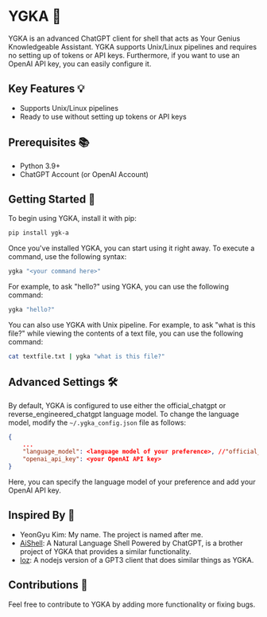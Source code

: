 # YGKA 🤖

YGKA is an advanced ChatGPT client for shell that acts as Your Genius Knowledgeable Assistant. YGKA supports Unix/Linux pipelines and requires no setting up of tokens or API keys. Furthermore, if you want to use an OpenAI API key, you can easily configure it.

## Key Features 💡

- Supports Unix/Linux pipelines
- Ready to use without setting up tokens or API keys

## Prerequisites 📚

- Python 3.9+
- ChatGPT Account (or OpenAI Account)

## Getting Started 🚀

To begin using YGKA, install it with pip:

```sh
pip install ygk-a
```

Once you've installed YGKA, you can start using it right away. To execute a command, use the following syntax:

```sh
ygka "<your command here>"
```

For example, to ask "hello?" using YGKA, you can use the following command:

```sh
ygka "hello?"
```

You can also use YGKA with Unix pipeline. For example, to ask "what is this file?" while viewing the contents of a text file, you can use the following command:

```sh
cat textfile.txt | ygka "what is this file?"
```

## Advanced Settings 🛠

By default, YGKA is configured to use either the official_chatgpt or reverse_engineered_chatgpt language model. To change the language model, modify the `~/.ygka_config.json` file as follows:

```json
{
    ...
    "language_model": <language model of your preference>, //"official_chatgpt" or "reverse_engineered_chatgpt"
    "openai_api_key": <your OpenAI API key>
}
```

Here, you can specify the language model of your preference and add your OpenAI API key.

## Inspired By 🎨

- YeonGyu Kim: My name. The project is named after me.
- [AiShell](https://github.com/code-yeongyu/AiShell): A Natural Language Shell Powered by ChatGPT, is a brother project of YGKA that provides a similar functionality.
- [loz](https://github.com/joone/loz): A nodejs version of a GPT3 client that does similar things as YGKA.

## Contributions 💬

Feel free to contribute to YGKA by adding more functionality or fixing bugs.
